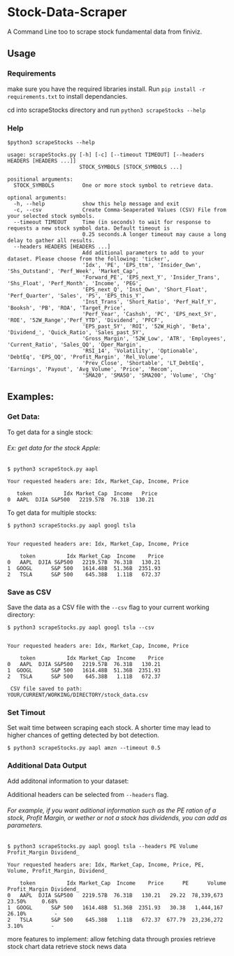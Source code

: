 # Stock-Data-Scraper

A Command Line too to scrape stock fundamental data from finiviz.



## Usage

### Requirements
make sure you have the required libraries install. Run `pip install -r requirements.txt` to install dependancies.

cd into scrapeStocks directory and run ```python3 scrapeStocks --help```

### Help
```console
$python3 scrapeStocks --help

usage: scrapeStocks.py [-h] [-c] [--timeout TIMEOUT] [--headers HEADERS [HEADERS ...]]
                       STOCK_SYMBOLS [STOCK_SYMBOLS ...]

positional arguments:
  STOCK_SYMBOLS         One or more stock symbol to retrieve data.

optional arguments:
  -h, --help            show this help message and exit
  -c, --csv             Create Comma-Seaperated Values (CSV) File from your selected stock symbols.
  --timeout TIMEOUT     Time (in seconds) to wait for response to requests a new stock symbol data. Default timeout is
                        0.25 seconds.A longer timeout may cause a long delay to gather all results.
  --headers HEADERS [HEADERS ...]
                        Add aditional parameters to add to your dataset. Please choose from the following: 'ticker',
                        'Idx', 'PE', 'EPS_ttm', 'Insider_Own', 'Shs_Outstand', 'Perf_Week', 'Market_Cap',
                        'Forward_PE', 'EPS_next_Y', 'Insider_Trans', 'Shs_Float', 'Perf_Month', 'Income', 'PEG',
                        'EPS_next_Q', 'Inst_Own', 'Short_Float', 'Perf_Quarter', 'Sales', 'PS', 'EPS_this_Y',
                        'Inst_Trans', 'Short_Ratio', 'Perf_Half_Y', 'Booksh', 'PB', 'ROA', 'Target_Price',
                        'Perf_Year', 'Cashsh', 'PC', 'EPS_next_5Y', 'ROE', '52W_Range','Perf_YTD', 'Dividend', 'PFCF',
                        'EPS_past_5Y', 'ROI', '52W_High', 'Beta', 'Dividend_', 'Quick_Ratio', 'Sales_past_5Y',
                        'Gross_Margin', '52W_Low', 'ATR', 'Employees', 'Current_Ratio', 'Sales_QQ', 'Oper_Margin',
                        'RSI_14', 'Volatility', 'Optionable', 'DebtEq', 'EPS_QQ', 'Profit_Margin', 'Rel_Volume',
                        'Prev_Close', 'Shortable', 'LT_DebtEq', 'Earnings', 'Payout', 'Avg_Volume', 'Price', 'Recom',
                        'SMA20', 'SMA50', 'SMA200', 'Volume', 'Chg'

```

## Examples:

### Get Data:

To get data for a single stock:

###### Ex: get data for the stock Apple:

```console
$ python3 scrapeStock.py aapl

Your requested headers are: Idx, Market_Cap, Income, Price

   token          Idx Market_Cap  Income   Price
0  AAPL  DJIA S&P500   2219.57B  76.31B  130.21

```

To get data for multiple stocks:

```console
$ python3 scrapeStocks.py aapl googl tsla


Your requested headers are: Idx, Market_Cap, Income, Price

    token          Idx Market_Cap  Income    Price
0   AAPL  DJIA S&P500   2219.57B  76.31B   130.21
1  GOOGL      S&P 500   1614.48B  51.36B  2351.93
2   TSLA      S&P 500    645.38B   1.11B   672.37

```

### Save as CSV

Save the data as a CSV file with the `--csv` flag to your current working directory:

```console
$ python3 scrapeStocks.py aapl googl tsla --csv


Your requested headers are: Idx, Market_Cap, Income, Price

    token          Idx Market_Cap  Income    Price
0   AAPL  DJIA S&P500   2219.57B  76.31B   130.21
1  GOOGL      S&P 500   1614.48B  51.36B  2351.93
2   TSLA      S&P 500    645.38B   1.11B   672.37

 CSV file saved to path:  YOUR/CURRENT/WORKING/DIRECTORY/stock_data.csv
```

### Set Timout

Set wait time between scraping each stock.
A shorter time may lead to higher chances of getting detected by bot detection.

```console
$ python3 scrapeStocks.py aapl amzn --timeout 0.5
```

### Additional Data Output

Add additonal information to your dataset:

Additional headers can be selected from `--headers` flag.

###### For example, if you want aditional information such as the PE ration of a stock, Profit Margin, or wether or not a stock has dividends, you can add as parameters.

```console
$ python3 scrapeStocks.py aapl googl tsla --headers PE Volume Profit_Margin Dividend_

Your requested headers are: Idx, Market_Cap, Income, Price, PE, Volume, Profit_Margin, Dividend_

    token          Idx Market_Cap  Income    Price      PE      Volume Profit_Margin Dividend_
0   AAPL  DJIA S&P500   2219.57B  76.31B   130.21   29.22  78,339,673        23.50%     0.68%
1  GOOGL      S&P 500   1614.48B  51.36B  2351.93   30.38   1,444,167        26.10%         -
2   TSLA      S&P 500    645.38B   1.11B   672.37  677.79  23,236,272         3.10%         -
```

more features to implement:
allow fetching data through proxies
retrieve stock chart data
retrieve stock news data
